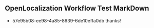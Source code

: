 ## OpenLocalization Workflow Test MarkDown
* 57e95b08-ee98-4a85-8639-6de10effa0db 
thanks!<!--HONumber=Mar16_HO2-->
